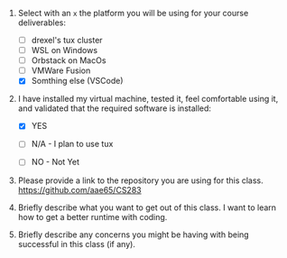 1. Select with an `x` the platform you will be using for your course deliverables:

    - [ ] drexel's tux cluster
    - [ ] WSL on Windows
    - [ ] Orbstack on MacOs
    - [ ] VMWare Fusion
    - [x] Somthing else (VSCode)

2. I have installed my virtual machine, tested it, feel comfortable using it, and validated that the required software is installed:

    - [x] YES
    - [ ] N/A - I plan to use tux
    - [ ] NO - Not Yet


3. Please provide a link to the repository you are using for this class.
    https://github.com/aae65/CS283

4. Briefly describe what you want to get out of this class.
    I want to learn how to get a better runtime with coding.

5. Briefly describe any concerns you might be having with being successful in this class (if any).